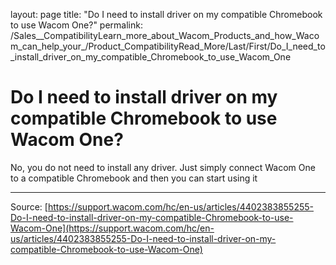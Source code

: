 layout: page
title: "Do I need to install driver on my compatible Chromebook to use Wacom One?"
permalink: /Sales__CompatibilityLearn_more_about_Wacom_Products_and_how_Wacom_can_help_your_/Product_CompatibilityRead_More/Last/First/Do_I_need_to_install_driver_on_my_compatible_Chromebook_to_use_Wacom_One

# Do I need to install driver on my compatible Chromebook to use Wacom One?

No, you do not need to install any driver. Just simply connect Wacom One to a compatible Chromebook and then you can start using it

---
Source: [https://support.wacom.com/hc/en-us/articles/4402383855255-Do-I-need-to-install-driver-on-my-compatible-Chromebook-to-use-Wacom-One](https://support.wacom.com/hc/en-us/articles/4402383855255-Do-I-need-to-install-driver-on-my-compatible-Chromebook-to-use-Wacom-One)
